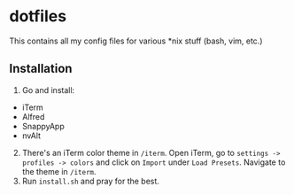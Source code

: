 dotfiles
========

This contains all my config files for various \*nix stuff (bash, vim, etc.)

Installation
------------

1. Go and install:
  * iTerm
  * Alfred
  * SnappyApp
  * nvAlt
2. There's an iTerm color theme in `/iterm`. Open iTerm, go to `settings -> profiles -> colors` and click on `Import`
   under `Load Presets`. Navigate to the theme in `/iterm`.
3. Run `install.sh` and pray for the best.
